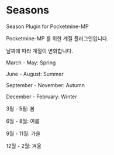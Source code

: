 # Seasons
Season Plugin for Pocketmine-MP


Pocketmine-MP 를 위한 계절 플러그인입니다.

날짜에 따라 계절이 변화합니다.



March - May: Spring

June - August: Summer

September - November: Autumn

December - February: Winter



3월 - 5월: 봄

6월 - 8월: 여름

9월 - 11월: 가을

12월 - 2월: 겨울
